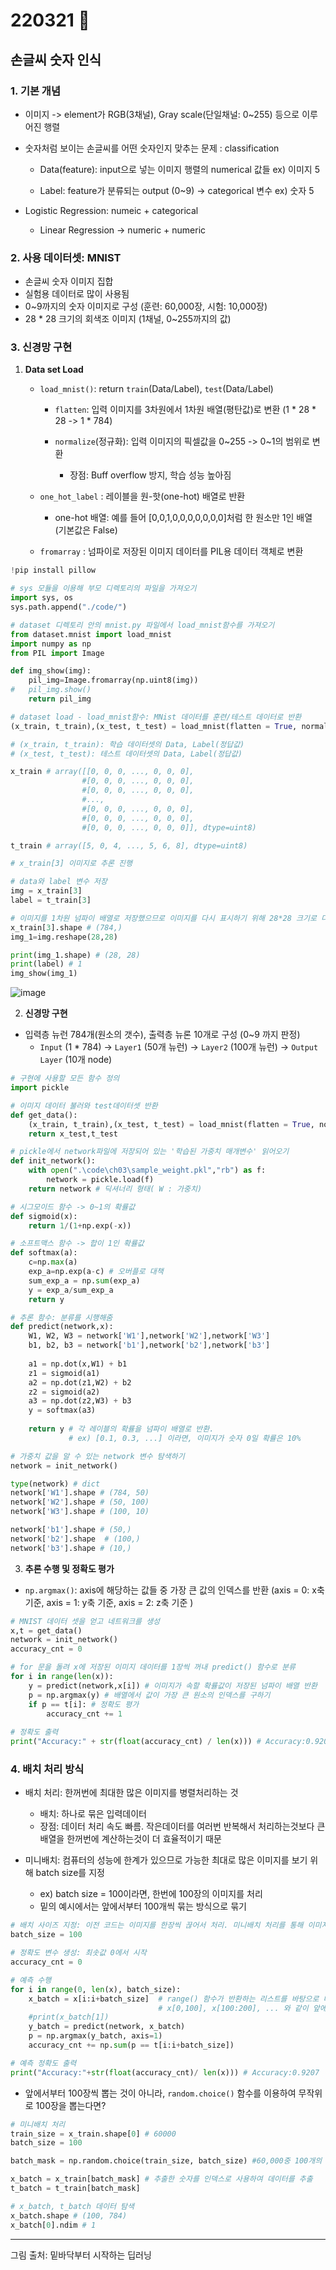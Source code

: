 # 220321 🍕



## 손글씨 숫자 인식



### 1. 기본 개념

- 이미지 -> element가 RGB(3채널), Gray scale(단일채널: 0~255) 등으로 이루어진 행렬

- 숫자처럼 보이는 손글씨를 어떤 숫자인지 맞추는 문제 : classification

  - Data(feature): input으로 넣는 이미지 행렬의 numerical 값들 ex) 이미지 5

  - Label: feature가 분류되는 output (0~9) -> categorical 변수 ex) 숫자 5

- Logistic Regression:  numeic + categorical
  - Linear Regression -> numeric + numeric



### 2. 사용 데이터셋: MNIST

- 손글씨 숫자 이미지 집합
- 실험용 데이터로 많이 사용됨
- 0~9까지의 숫자 이미지로 구성 (훈련: 60,000장, 시험: 10,000장)
- 28 * 28 크기의 회색조 이미지 (1채널, 0~255까지의 값)



### 3. 신경망 구현

1. **Data set Load** 

   - `load_mnist()`: return `train`(Data/Label), `test`(Data/Label)

     - `flatten`:  입력 이미지를 3차원에서 1차원 배열(평탄값)로 변환 (1 * 28 * 28 -> 1 * 784)

     - `normalize`(정규화): 입력 이미지의 픽셀값을 0~255 -> 0~1의 범위로 변환
       - 장점: Buff overflow 방지, 학습 성능 높아짐

   - `one_hot_label` : 레이블을 원-핫(one-hot) 배열로 반환
     - one-hot 배열: 예를 들어 [0,0,1,0,0,0,0,0,0,0]처럼 한 원소만 1인 배열 (기본값은 False)
   - `fromarray` : 넘파이로 저장된 이미지 데이터를 PIL용 데이터 객체로 변환

```PYTHON
!pip install pillow 

# sys 모듈을 이용해 부모 디렉토리의 파일을 가져오기
import sys, os
sys.path.append("./code/")

# dataset 디렉토리 안의 mnist.py 파일에서 load_mnist함수를 가져오기
from dataset.mnist import load_mnist 
import numpy as np
from PIL import Image

def img_show(img):
    pil_img=Image.fromarray(np.uint8(img))
#   pil_img.show()
    return pil_img

# dataset load - load_mnist함수: MNist 데이터를 훈련/테스트 데이터로 반환
(x_train, t_train),(x_test, t_test) = load_mnist(flatten = True, normalize = False) 

# (x_train, t_train): 학습 데이터셋의 Data, Label(정답값)
# (x_test, t_test): 테스트 데이터셋의 Data, Label(정답값)

x_train # array([[0, 0, 0, ..., 0, 0, 0],
                #[0, 0, 0, ..., 0, 0, 0],
                #[0, 0, 0, ..., 0, 0, 0],
                #...,
                #[0, 0, 0, ..., 0, 0, 0],
                #[0, 0, 0, ..., 0, 0, 0],
                #[0, 0, 0, ..., 0, 0, 0]], dtype=uint8)

t_train # array([5, 0, 4, ..., 5, 6, 8], dtype=uint8)
```

```python
# x_train[3] 이미지로 추론 진행

# data와 label 변수 저장
img = x_train[3] 
label = t_train[3]

# 이미지를 1차원 넘파이 배열로 저장했으므로 이미지를 다시 표시하기 위해 28*28 크기로 다시 변형
x_train[3].shape # (784,)
img_1=img.reshape(28,28) 

print(img_1.shape) # (28, 28)
print(label) # 1
img_show(img_1)
```

![image](https://user-images.githubusercontent.com/100326309/160082391-d2ff43cb-5845-4351-92fa-f842749000a2.png)



2. **신경망 구현**

- 입력층 뉴런 784개(원소의 갯수), 출력층 뉴론 10개로 구성 (0~9 까지 판정)
  - `Input` (1 * 784) -> `Layer1` (50개 뉴런) -> `Layer2` (100개 뉴런) -> `Output Layer` (10개 node)

```python
# 구현에 사용할 모든 함수 정의
import pickle

# 이미지 데이터 불러와 test데이터셋 반환
def get_data():
    (x_train, t_train),(x_test, t_test) = load_mnist(flatten = True, normalize = False)
    return x_test,t_test

# pickle에서 network파일에 저장되어 있는 '학습된 가중치 매개변수' 읽어오기
def init_network():
    with open(".\code\ch03\sample_weight.pkl","rb") as f:
        network = pickle.load(f)
    return network # 딕셔너리 형태( W : 가중치)

# 시그모이드 함수 -> 0~1의 확률값
def sigmoid(x):
    return 1/(1+np.exp(-x))

# 소프트맥스 함수 -> 합이 1인 확률값
def softmax(a):
    c=np.max(a)
    exp_a=np.exp(a-c) # 오버플로 대책
    sum_exp_a = np.sum(exp_a)
    y = exp_a/sum_exp_a
    return y

# 추론 함수: 분류를 시행해줌
def predict(network,x):
    W1, W2, W3 = network['W1'],network['W2'],network['W3']
    b1, b2, b3 = network['b1'],network['b2'],network['b3']
    
    a1 = np.dot(x,W1) + b1
    z1 = sigmoid(a1)
    a2 = np.dot(z1,W2) + b2
    z2 = sigmoid(a2)
    a3 = np.dot(z2,W3) + b3
    y = softmax(a3)
    
    return y # 각 레이블의 확률을 넘파이 배열로 반환. 
             # ex) [0.1, 0.3, ...] 이라면, 이미지가 숫자 0일 확률은 10%
```

```python
# 가중치 값을 알 수 있는 network 변수 탐색하기
network = init_network()

type(network) # dict
network['W1'].shape # (784, 50)
network['W2'].shape # (50, 100)
network['W3'].shape # (100, 10)

network['b1'].shape # (50,)
network['b2'].shape  # (100,)
network['b3'].shape # (10,)
```



3. **추론 수행 및 정확도 평가**

- `np.argmax()`: axis에 해당하는 값들 중 가장 큰 값의 인덱스를 반환 (axis = 0: x축 기준, axis = 1: y축 기준, axis = 2: z축 기준 )

```python
# MNIST 데이터 셋을 얻고 네트워크를 생성
x,t = get_data()
network = init_network()
accuracy_cnt = 0

# for 문을 돌려 x에 저장된 이미지 데이터를 1장씩 꺼내 predict() 함수로 분류
for i in range(len(x)):
    y = predict(network,x[i]) # 이미지가 속할 확률값이 저장된 넘파이 배열 반환
    p = np.argmax(y) # 배열에서 값이 가장 큰 원소의 인덱스를 구하기
    if p == t[i]: # 정확도 평가
        accuracy_cnt += 1
        
# 정확도 출력
print("Accuracy:" + str(float(accuracy_cnt) / len(x))) # Accuracy:0.9207
```



### 4. 배치 처리 방식

- 배치 처리: 한꺼번에 최대한 많은 이미지를 병렬처리하는 것
  - 배치: 하나로 묶은 입력데이터
  - 장점: 데이터 처리 속도 빠름. 작은데이터를 여러번 반복해서 처리하는것보다 큰 배열을 한꺼번에 계산하는것이 더 효율적이기 때문

- 미니배치: 컴퓨터의 성능에 한계가 있으므로 가능한 최대로 많은 이미지를 보기 위해 batch size를 지정
  - ex) batch size = 100이라면,  한번에 100장의 이미지를 처리
  - 밑의 예시에서는 앞에서부터 100개씩 묶는 방식으로 묶기

```python
# 배치 사이즈 지정: 이전 코드는 이미지를 한장씩 끊어서 처리. 미니배치 처리를 통해 이미지를 100장씩 끊어서 처리
batch_size = 100

# 정확도 변수 생성: 최솟값 0에서 시작
accuracy_cnt = 0

# 예측 수행 
for i in range(0, len(x), batch_size):
    x_batch = x[i:i+batch_size]  # range() 함수가 반환하는 리스트를 바탕으로 데이터 100개씩 묶기
                                 # x[0,100], x[100:200], ... 와 같이 앞에서부터 100장씩
    #print(x_batch[1])
    y_batch = predict(network, x_batch)
    p = np.argmax(y_batch, axis=1)
    accuracy_cnt += np.sum(p == t[i:i+batch_size])

# 예측 정확도 출력
print("Accuracy:"+str(float(accuracy_cnt)/ len(x))) # Accuracy:0.9207
```

- 앞에서부터 100장씩 뽑는 것이 아니라, `random.choice()` 함수를 이용하여 무작위로 100장을 뽑는다면?

```python
# 미니배치 처리
train_size = x_train.shape[0] # 60000
batch_size = 100

batch_mask = np.random.choice(train_size, batch_size) #60,000중 100개의 숫자를 무작위로 추출

x_batch = x_train[batch_mask] # 추출한 숫자를 인덱스로 사용하여 데이터를 추출
t_batch = t_train[batch_mask]

# x_batch, t_batch 데이터 탐색
x_batch.shape # (100, 784)
x_batch[0].ndim # 1
```



---

그림 출처: 밑바닥부터 시작하는 딥러닝
